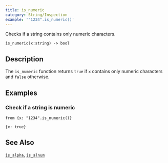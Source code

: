 ```yaml
---
title: is_numeric
category: String/Inspection
example: '"1234".is_numeric()'
---
```

Checks if a string contains only numeric characters.

```tql
is_numeric(x:string) -> bool
```

## Description

The `is_numeric` function returns `true` if `x` contains only numeric characters
and `false` otherwise.

## Examples

### Check if a string is numeric

```tql
from {x: "1234".is_numeric()}
```

```tql
{x: true}
```

## See Also

[`is_alpha`](/reference/functions/is_alpha),
[`is_alnum`](/reference/functions/is_alnum)
